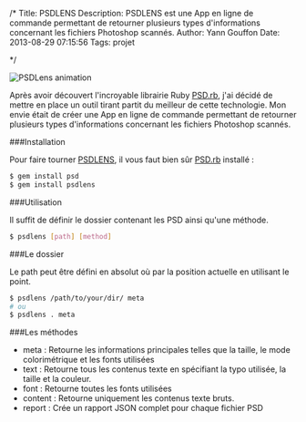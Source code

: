 /*
Title: PSDLENS
Description: PSDLENS est une App en ligne de commande permettant de retourner plusieurs types d'informations concernant les fichiers Photoshop scannés.
  Author: Yann Gouffon
  Date: 2013-08-29 07:15:56
  Tags: projet

*/

![PSDLens animation](http://staging.yago.io/content/images/micro-white.gif)

Après avoir découvert l'incroyable librairie Ruby [PSD.rb](http://cosmos.layervault.com/psdrb.html), j'ai décidé de mettre en place un outil tirant partit du meilleur de cette technologie. Mon envie était de créer une App en ligne de commande permettant de retourner plusieurs types d'informations concernant les fichiers Photoshop scannés.

###Installation

Pour faire tourner [PSDLENS](https://github.com/Yago31/psdlens), il vous faut bien sûr [PSD.rb](http://cosmos.layervault.com/psdrb.html) installé :

```bash
$ gem install psd
$ gem install psdlens
```

###Utilisation

Il suffit de définir le dossier contenant les PSD ainsi qu'une méthode.

```bash
$ psdlens [path] [method]
```

###Le dossier

Le path peut être défini en absolut où par la position actuelle en utilisant le point.

```bash
$ psdlens /path/to/your/dir/ meta
# ou
$ psdlens . meta
```

###Les méthodes

* meta : Retourne les informations principales telles que la taille, le mode colorimétrique et les fonts utilisées
* text : Retourne tous les contenus texte en spécifiant la typo utilisée, la taille et la couleur.
* font : Retourne toutes les fonts utilisées
* content : Retourne uniquement les contenus texte bruts.
* report : Crée un rapport JSON complet pour chaque fichier PSD
